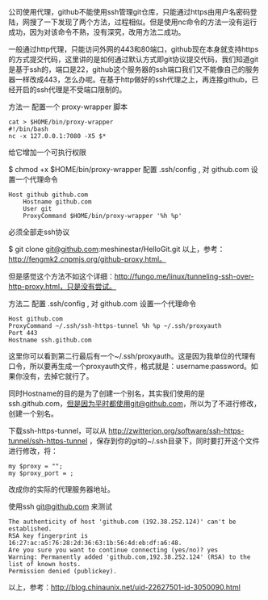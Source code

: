 公司使用代理，github不能使用ssh管理git仓库，只能通过https由用户名密码登陆，网搜了一下发现了两个方法，过程相似。但是使用nc命令的方法一没有运行成功，因为对该命令不熟，没有深究，改用方法二成功。

一般通过http代理，只能访问外网的443和80端口，github现在本身就支持https的方式提交代码，这里讲的是如何通过默认方式即git协议提交代码，我们知道git是基于ssh的，端口是22，github这个服务器的ssh端口我们又不能像自己的服务器一样改成443，怎么办呢。在基于http做好的ssh代理之上，再连接github，已经开启的ssh代理是不受端口限制的。

方法一
配置一个 proxy-wrapper 脚本
```
cat > $HOME/bin/proxy-wrapper
#!/bin/bash
nc -x 127.0.0.1:7080 -X5 $*
```
给它增加一个可执行权限

$ chmod +x $HOME/bin/proxy-wrapper
配置 .ssh/config , 对 github.com 设置一个代理命令
```
Host github github.com
    Hostname github.com
    User git
    ProxyCommand $HOME/bin/proxy-wrapper '%h %p'
```    
必须全部走ssh协议

$ git clone git@github.com:meshinestar/HelloGit.git
以上，参考：http://fengmk2.cnpmjs.org/github-proxy.html。

但是感觉这个方法不如这个详细：http://fungo.me/linux/tunneling-ssh-over-http-proxy.html，只是没有尝试。

方法二
配置 .ssh/config , 对 github.com 设置一个代理命令
```
Host github.com 
ProxyCommand ~/.ssh/ssh-https-tunnel %h %p ~/.ssh/proxyauth
Port 443
Hostname ssh.github.com
```
这里你可以看到第二行最后有一个~/.ssh/proxyauth。这是因为我单位的代理有口令，所以要再生成一个proxyauth文件，格式就是：username:password。如果你没有，去掉它就行了。

同时Hostname的目的是为了创建一个别名，其实我们使用的是ssh.github.com，但是因为平时都使用git@github.com，所以为了不进行修改，创建一个别名。

下载ssh-https-tunnel，可以从 http://zwitterion.org/software/ssh-https-tunnel/ssh-https-tunnel ，保存到你的git的~/.ssh目录下，同时要打开这个文件进行修改，将：
```
my $proxy = "";
my $proxy_port = ;
```
改成你的实际的代理服务器地址。

使用ssh git@github.com 来测试
```
The authenticity of host 'github.com (192.38.252.124)' can't be established.
RSA key fingerprint is 16:27:ac:a5:76:28:2d:36:63:1b:56:4d:eb:df:a6:48.
Are you sure you want to continue connecting (yes/no)? yes
Warning: Permanently added 'github.com,192.38.252.124' (RSA) to the list of known hosts.
Permission denied (publickey).
```
以上，参考：http://blog.chinaunix.net/uid-22627501-id-3050090.html

